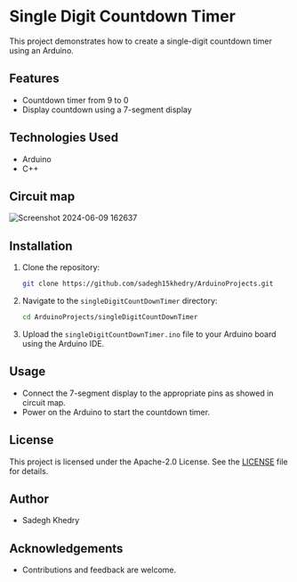 # Single Digit Countdown Timer

This project demonstrates how to create a single-digit countdown timer using an Arduino.

## Features
- Countdown timer from 9 to 0
- Display countdown using a 7-segment display

## Technologies Used
- Arduino
- C++

## Circuit map
![Screenshot 2024-06-09 162637](https://github.com/sadegh15khedry/ArduinoProjects/assets/90490848/e31dce3e-4a6d-48db-b99b-071374f6b9cf)


## Installation
1. Clone the repository:
    ```sh
    git clone https://github.com/sadegh15khedry/ArduinoProjects.git
    ```
2. Navigate to the `singleDigitCountDownTimer` directory:
    ```sh
    cd ArduinoProjects/singleDigitCountDownTimer
    ```
3. Upload the `singleDigitCountDownTimer.ino` file to your Arduino board using the Arduino IDE.

## Usage
- Connect the 7-segment display to the appropriate pins as showed in circuit map.
- Power on the Arduino to start the countdown timer.

## License
This project is licensed under the Apache-2.0 License. See the [LICENSE](LICENSE) file for details.

## Author
- Sadegh Khedry

## Acknowledgements
- Contributions and feedback are welcome.
